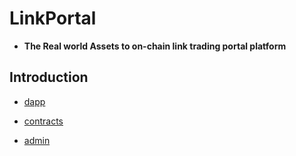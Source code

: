 # LinkPortal

- **The Real world Assets to on-chain link trading portal platform**

## Introduction

- [dapp](./dapp/README.md)

- [contracts](./contracts/README.md)

- [admin](./admin/README.md)
